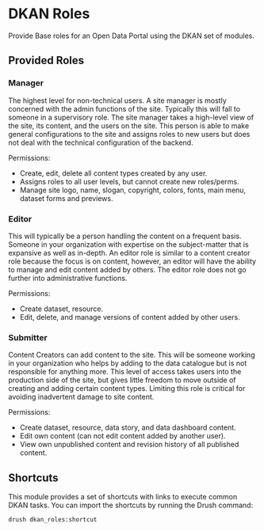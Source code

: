 # DKAN Roles
Provide Base roles for an Open Data Portal using the DKAN set of modules.

## Provided Roles
### Manager
The highest level for non-technical users. A site manager is mostly concerned
with the admin functions of the site. Typically this will fall to someone in a
supervisory role. The site manager takes a high-level view of the site, its
content, and the users on the site. This person is able to make general
configurations to the site and assigns roles to new users but does not deal
with the technical configuration of the backend.

Permissions:

- Create, edit, delete all content types created by any user.
- Assigns roles to all user levels, but cannot create new roles/perms.
- Manage site logo, name, slogan, copyright, colors, fonts, main menu, dataset forms and previews.

### Editor
This will typically be a person handling the content on a frequent basis.
Someone in your organization with expertise on the subject-matter that is
expansive as well as in-depth. An editor role is similar to a content creator
role because the focus is on content, however, an editor will have the ability
to manage and edit content added by others. The editor role does not go further
into administrative functions.

Permissions:

- Create dataset, resource.
- Edit, delete, and manage versions of content added by other users.


### Submitter
Content Creators can add content to the site. This will be someone working in
your organization who helps by adding to the data catalogue but is not
responsible for anything more. This level of access takes users into the
production side of the site, but gives little freedom to move outside of
creating and adding certain content types. Limiting this role is critical for
avoiding inadvertent damage to site content.

Permissions:

- Create dataset, resource, data story, and data dashboard content.
- Edit own content (can not edit content added by another user).
- View own unpublished content and revision history of all published content.

## Shortcuts
This module provides a set of shortcuts with links to execute common DKAN
tasks. You can import the shortcuts by running the Drush command:

```
drush dkan_roles:shortcut
```
